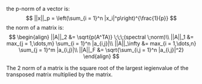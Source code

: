 the p-norm of a vector is:
$$
||x||_p = \left(\sum_{i = 1}^n |x_i|^p\right)^{\frac{1}{p}}
$$
the norm of a matrix is:
$$
\begin{align}
||A||_2 &= \sqrt{p(A^TA)} \;\;\;(spectral \;norm)\\
||A||_1 &= max_{j = 1,\dots,m} \sum_{i = 1}^n |a_{i,j}|\\
||A||_\infty &= max_{i = 1,\dots,n} \sum_{j = 1}^m |a_{i,j}|\\
||A||_F &= \sqrt{\sum_{i,j = 1}^n |a_{i,j}|^2}
\end{align}
$$

The 2 norm of a matrix is the square root of the largest iegienvalue of the transposed matrix multiplied by the matrix. 
